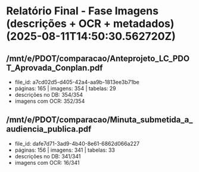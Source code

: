 # Relatório Final - Fase Imagens (descrições + OCR + metadados) (2025-08-11T14:50:30.562720Z)

## /mnt/e/PDOT/comparacao/Anteprojeto_LC_PDOT_Aprovada_Conplan.pdf
- file_id: a7cd02d5-d405-42a4-aa9b-1813ee3b71be
- páginas: 165 | imagens: 354 | tabelas: 29
- descrições no DB: 354/354
- imagens com OCR: 352/354

## /mnt/e/PDOT/comparacao/Minuta_submetida_a_audiencia_publica.pdf
- file_id: dafe7d71-3ad9-4b40-8e61-6862d066a227
- páginas: 156 | imagens: 341 | tabelas: 33
- descrições no DB: 341/341
- imagens com OCR: 16/341
